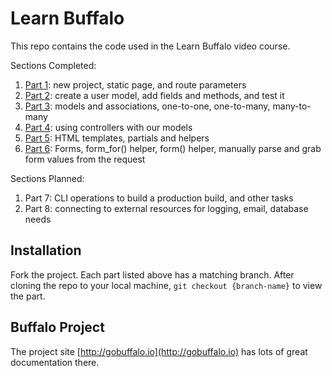 # Learn Buffalo

This repo contains the code used in the Learn Buffalo video course.

Sections Completed:

1. <a href="https://github.com/briwagner/learn-buffalo/tree/part-1">Part 1</a>: new project, static page, and route parameters
1. <a href="https://github.com/briwagner/learn-buffalo/tree/part-2">Part 2</a>: create a user model, add fields and methods, and test it
1. <a href="https://github.com/briwagner/learn-buffalo/tree/part-3">Part 3</a>: models and associations, one-to-one, one-to-many, many-to-many
1. <a href="https://github.com/briwagner/learn-buffalo/tree/part-4">Part 4</a>: using controllers with our models
1. <a href="https://github.com/briwagner/learn-buffalo/tree/part-5">Part 5</a>: HTML templates, partials and helpers
1. <a href="https://github.com/briwagner/learn-buffalo/tree/part-6">Part 6</a>: Forms, form_for() helper, form() helper, manually parse and grab form values from the request

Sections Planned:

1. Part 7: CLI operations to build a production build, and other tasks
1. Part 8: connecting to external resources for logging, email, database needs

## Installation

Fork the project.
Each part listed above has a matching branch.
After cloning the repo to your local machine, `git checkout {branch-name}` to view the part.

## Buffalo Project

The project site [http://gobuffalo.io](http://gobuffalo.io) has lots of great documentation there.
